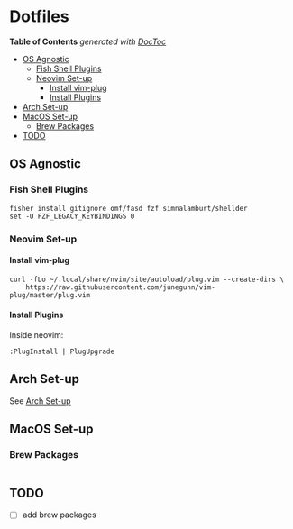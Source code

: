 # Dotfiles

<!-- START doctoc generated TOC please keep comment here to allow auto update -->
<!-- DON'T EDIT THIS SECTION, INSTEAD RE-RUN doctoc TO UPDATE -->
**Table of Contents**  *generated with [DocToc](https://github.com/thlorenz/doctoc)*

- [OS Agnostic](#os-agnostic)
  - [Fish Shell Plugins](#fish-shell-plugins)
  - [Neovim Set-up](#neovim-set-up)
    - [Install vim-plug](#install-vim-plug)
    - [Install Plugins](#install-plugins)
- [Arch Set-up](#arch-set-up)
- [MacOS Set-up](#macos-set-up)
  - [Brew Packages](#brew-packages)
- [TODO](#todo)

<!-- END doctoc generated TOC please keep comment here to allow auto update -->

## OS Agnostic
### Fish Shell Plugins
```
fisher install gitignore omf/fasd fzf simnalamburt/shellder
set -U FZF_LEGACY_KEYBINDINGS 0
```

### Neovim Set-up
#### Install vim-plug
```
curl -fLo ~/.local/share/nvim/site/autoload/plug.vim --create-dirs \
    https://raw.githubusercontent.com/junegunn/vim-plug/master/plug.vim
```
#### Install Plugins
Inside neovim:
```
:PlugInstall | PlugUpgrade
```

## Arch Set-up
See [Arch Set-up](https://www.github.com/danielmmetz/dotfiles/blob/master/docs/arch.md)

## MacOS Set-up
### Brew Packages
```
```


## TODO
  - [ ] add brew packages

